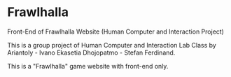 # Frawlhalla
Front-End of Frawlhalla Website (Human Computer and Interaction Project)

This is a group project of Human Computer and Interaction Lab Class by Ariantoly - Ivano Ekasetia Dhojopatmo - Stefan Ferdinand.

This is a "Frawlhalla" game website with front-end only.

